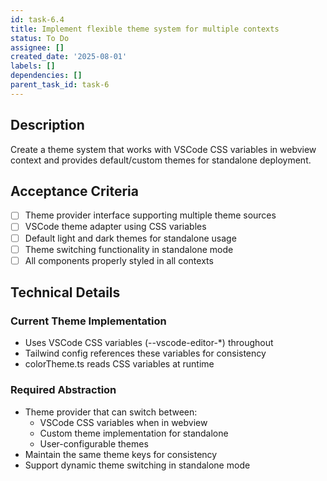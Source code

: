 ```yaml
---
id: task-6.4
title: Implement flexible theme system for multiple contexts
status: To Do
assignee: []
created_date: '2025-08-01'
labels: []
dependencies: []
parent_task_id: task-6
---
```


## Description

Create a theme system that works with VSCode CSS variables in webview context and provides default/custom themes for standalone deployment.

## Acceptance Criteria

- [ ] Theme provider interface supporting multiple theme sources
- [ ] VSCode theme adapter using CSS variables
- [ ] Default light and dark themes for standalone usage
- [ ] Theme switching functionality in standalone mode
- [ ] All components properly styled in all contexts

## Technical Details

### Current Theme Implementation
- Uses VSCode CSS variables (--vscode-editor-*) throughout
- Tailwind config references these variables for consistency
- colorTheme.ts reads CSS variables at runtime

### Required Abstraction
- Theme provider that can switch between:
  - VSCode CSS variables when in webview
  - Custom theme implementation for standalone
  - User-configurable themes
- Maintain the same theme keys for consistency
- Support dynamic theme switching in standalone mode
